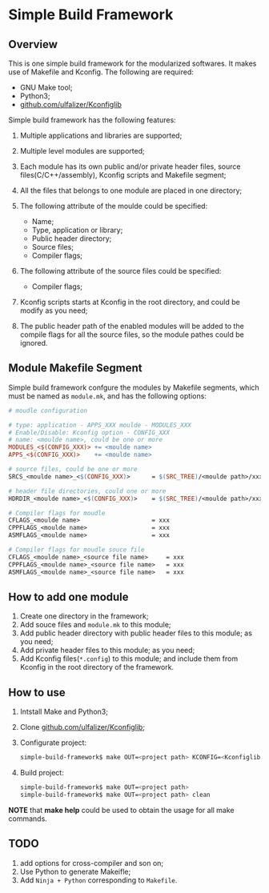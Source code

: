 # Simple Build Framework

## Overview

This is one simple build framework for the modularized softwares. It makes use of Makefile and Kconfig. The following are required:
* GNU Make tool;
* Python3;
* [github.com/ulfalizer/Kconfiglib](https://github.com/ulfalizer/Kconfiglib)

Simple build framework has the following features:

1. Multiple applications and libraries are supported;
2. Multiple level modules are supported;
3. Each module has its own public and/or private header files, source files(C/C++/assembly), Kconfig scripts and Makefile segment;
4. All the files that belongs to one module are placed in one directory;
5. The following attribute of the moulde could be specified:

   * Name;
   * Type, application or library;
   * Public header directory;
   * Source files;
   * Compiler flags;

6. The following attribute of the source files could be specified:

    * Compiler flags;

7. Kconfig scripts starts at Kconfig in the root directory, and could be modify as you need;
8. The public header path of the enabled modules will be added to the compile flags for all the source files, so the module pathes could be ignored.

## Module Makefile Segment

Simple build framework confgure the modules by Makefile segments, which must be named as `module.mk`, and has the following options:

```Makefile
# moudle configuration 

# type: application - APPS_XXX moulde - MODULES_XXX
# Enable/Disable: Kconfig option - CONFIG_XXX
# name: <moulde name>, could be one or more
MODULES_<$(CONFIG_XXX)> += <moulde name>
APPS_<$(CONFIG_XXX)>    += <moulde name>

# source files, could be one or more
SRCS_<moulde name>_<$(CONFIG_XXX)>	    = $(SRC_TREE)/<moulde path>/xxx.x

# header file directories, could one or more
HDRDIR_<moulde name>_<$(CONFIG_XXX)>	= $(SRC_TREE)/<moulde path>/xxx

# Compiler flags for moudle
CFLAGS_<moulde name> 			        = xxx
CPPFLAGS_<moulde name> 			        = xxx
ASMFLAGS_<moulde name> 			        = xxx

# Compiler flags for moudle souce file
CFLAGS_<moulde name>_<source file name>     = xxx
CPPFLAGS_<moulde name>_<source file name>   = xxx
ASMFLAGS_<moulde name>_<source file name>   = xxx
```

## How to add one module

1. Create one directory in the framework;
2. Add souce files and `module.mk` to this module;
3. Add public header directory with public header files to this module; as you need;
4. Add private header files to this module; as you need;
5. Add Kconfig files(`*.config`) to this module; and include them from Kconfig in the root directory of the framework.

## How to use

1. Intstall Make and Python3;
2. Clone [github.com/ulfalizer/Kconfiglib](https://github.com/ulfalizer/Kconfiglib);
3. Configurate project:

    ```bash
    simple-build-framework$ make OUT=<project path> KCONFIG=<Kconfiglib path>
    ```

4. Build project:

    ```bash
    simple-build-framework$ make OUT=<project path>
    simple-build-framework$ make OUT=<project path> clean
    ```

**NOTE** that **make help** could be used to obtain the usage for all make commands. 

## TODO

1. add options for cross-compiler and son on;
2. Use Python to generate Makeifle;
3. Add `Ninja + Python` corresponding to `Makefile`.
